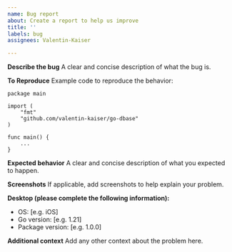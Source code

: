 ```yaml
---
name: Bug report
about: Create a report to help us improve
title: ''
labels: bug
assignees: Valentin-Kaiser

---
```


**Describe the bug**
A clear and concise description of what the bug is.

**To Reproduce**
Example code to reproduce the behavior:
```golang
package main

import (
    "fmt"
    "github.com/valentin-kaiser/go-dbase"
)

func main() {
    ...
}
```

**Expected behavior**
A clear and concise description of what you expected to happen.

**Screenshots**
If applicable, add screenshots to help explain your problem.

**Desktop (please complete the following information):**
- OS: [e.g. iOS]
- Go version: [e.g. 1.21]
- Package version: [e.g. 1.0.0]

**Additional context**
Add any other context about the problem here.
